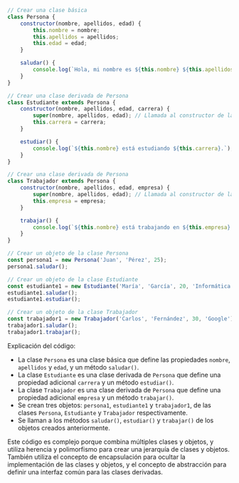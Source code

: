 ```javascript
// Crear una clase básica
class Persona {
    constructor(nombre, apellidos, edad) {
        this.nombre = nombre;
        this.apellidos = apellidos;
        this.edad = edad;
    }

    saludar() {
        console.log(`Hola, mi nombre es ${this.nombre} ${this.apellidos} y tengo ${this.edad} años.`);
    }
}

// Crear una clase derivada de Persona
class Estudiante extends Persona {
    constructor(nombre, apellidos, edad, carrera) {
        super(nombre, apellidos, edad); // Llamada al constructor de la clase base
        this.carrera = carrera;
    }

    estudiar() {
        console.log(`${this.nombre} está estudiando ${this.carrera}.`);
    }
}

// Crear una clase derivada de Persona
class Trabajador extends Persona {
    constructor(nombre, apellidos, edad, empresa) {
        super(nombre, apellidos, edad); // Llamada al constructor de la clase base
        this.empresa = empresa;
    }

    trabajar() {
        console.log(`${this.nombre} está trabajando en ${this.empresa}.`);
    }
}

// Crear un objeto de la clase Persona
const persona1 = new Persona('Juan', 'Pérez', 25);
persona1.saludar();

// Crear un objeto de la clase Estudiante
const estudiante1 = new Estudiante('María', 'García', 20, 'Informática');
estudiante1.saludar();
estudiante1.estudiar();

// Crear un objeto de la clase Trabajador
const trabajador1 = new Trabajador('Carlos', 'Fernández', 30, 'Google');
trabajador1.saludar();
trabajador1.trabajar();
```

Explicación del código:

* La clase `Persona` es una clase básica que define las propiedades `nombre`, `apellidos` y `edad`, y un método `saludar()`.
* La clase `Estudiante` es una clase derivada de `Persona` que define una propiedad adicional `carrera` y un método `estudiar()`.
* La clase `Trabajador` es una clase derivada de `Persona` que define una propiedad adicional `empresa` y un método `trabajar()`.
* Se crean tres objetos: `persona1`, `estudiante1` y `trabajador1`, de las clases `Persona`, `Estudiante` y `Trabajador` respectivamente.
* Se llaman a los métodos `saludar()`, `estudiar()` y `trabajar()` de los objetos creados anteriormente.

Este código es complejo porque combina múltiples clases y objetos, y utiliza herencia y polimorfismo para crear una jerarquía de clases y objetos. También utiliza el concepto de encapsulación para ocultar la implementación de las clases y objetos, y el concepto de abstracción para definir una interfaz común para las clases derivadas.